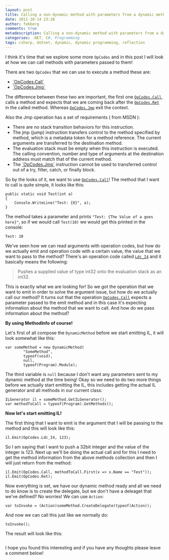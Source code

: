 ```yaml
---
layout: post
title: Calling a non-dynamic method with parameters from a dynamic method 
date: 2011-10-14 23:28
author: fekberg
comments: true
metadescription: Calling a non-dynamic method with parameters from a dynamic method 
categories: .NET, C#, Programming
tags: csharp, dotnet, dynamic, dynamic programming, reflection
---
```

I think it's time that we explore some more `OpCodes` and in this post I will look at how we can call methods with parameters passed to them!

There are two `OpCodes` that we can use to execute a method these are<!--excerpt-->:

<ul>
	<li><a href="http://msdn.microsoft.com/en-us/library/system.reflection.emit.opcodes.call.aspx">`OpCodes.Call`</a></li>
	<li><a href="http://msdn.microsoft.com/en-us/library/system.reflection.emit.opcodes.jmp.aspx">`OpCodes.Jmp`</a></li>
</ul>

The difference between these two are important, the first one <a href="http://msdn.microsoft.com/en-us/library/system.reflection.emit.opcodes.call.aspx">`OpCodes.Call`</a>, calls a method and expects that we are coming back after the <a href="http://msdn.microsoft.com/en-us/library/system.reflection.emit.opcodes.ret.aspx">`OpCodes.Ret`</a> in the called method. Whereas <a href="http://msdn.microsoft.com/en-us/library/system.reflection.emit.opcodes.jmp.aspx">`OpCodes.Jmp`</a> exit the context.

Also the Jmp operation has a set of requirements ( from MSDN ):
<ul>
	<li>There are no stack transition behaviors for this instruction.</li>
	<li>The jmp (jump) instruction transfers control to the method specified by method, which is a metadata token for a method reference. The current arguments are transferred to the destination method.</li>
	<li>The evaluation stack must be empty when this instruction is executed. The calling convention, number and type of arguments at the destination address must match that of the current method.</li>
	<li>The <a href="http://msdn.microsoft.com/en-us/library/system.reflection.emit.opcodes.jmp.aspx">`OpCodes.Jmp`</a> instruction cannot be used to transferred control out of a try, filter, catch, or finally block.</li>
</ul>

So by the looks of it, we want to use <a href="http://msdn.microsoft.com/en-us/library/system.reflection.emit.opcodes.call.aspx">`OpCodes.Call`</a>! The method that I want to call is quite simple, it looks like this:

	public static void Test(int a)
	{
	    Console.WriteLine("Test: {0}", a);
	}

The method takes a parameter and prints `"Test: {The Value of a goes here}"`, so if we would call `Test(10)` we would get this printed in the console:

	Test: 10

We've seen how we can read arguments with operation codes, but how do we actually emit and operation code with a certain value, the value that we want to pass to the method? There's an operation code called <a href="http://msdn.microsoft.com/en-us/library/system.reflection.emit.opcodes.ldc_i4.aspx">`Ldc_I4`</a> and it basically means the following:

<blockquote>Pushes a supplied value of type int32 onto the evaluation stack as an int32.</blockquote>

This is exactly what we are looking for! So we got the operation that we want to emit in order to solve the argument issue, but how do we actually call our method? It turns out that the operation <a href="http://msdn.microsoft.com/en-us/library/system.reflection.emit.opcodes.call.aspx">`OpCodes.Call`</a> expects a parameter passed to the emit method and in this case it's expecting information about the method that we want to call. And how do we pass information about the method?

<strong>By using MethodInfo of course!</strong>

Let's first of all compose the `DynamicMethod` before we start emitting IL, it will look somewhat like this:

	var someMethod = new DynamicMethod(
	        "SomeMethod",
	        typeof(void),
	        null,
	        typeof(Program).Module);

The third variable is `null` because I don't want any parameters sent to my dynamic method at the time being! Okay so we need to do two more things before we actually start emitting the IL, this includes getting the actual IL generator and all methods in our current class:

	ILGenerator il = someMethod.GetILGenerator();
	var methodToCall = typeof(Program).GetMethods();

<strong>Now let's start emitting IL!</strong>

The first thing that I want to emit is the argument that I will be passing to the method and this will look like this:

	il.Emit(OpCodes.Ldc_I4, 123);

So I am saying that I want to push a 32bit integer and the value of the integer is 123. Next up we'll be doing the actual call and for this I need to get the method information from the above methods collection and then I will just return from the method:

	il.Emit(OpCodes.Call, methodToCall.First(x => x.Name == "Test"));
	il.Emit(OpCodes.Ret);

Now everything is set, we have our dynamic method ready and all we need to do know is to create the delegate, but we don't have a deleaget that we've defined? No worries! We can use `Action`:

	var toInvoke = (Action)someMethod.CreateDelegate(typeof(Action));

And now we can call this just like we normally do:

	toInvoke();

The result will look like this:

<img src="http://cdn.filipekberg.se/fekberg-blog/calling-a-non-dynamic-method-with-parameters-from-a-dynamic-method/dynamicmethod_call.png" alt="" />

I hope you found this interesting and if you have any thoughts please leave a comment below!
